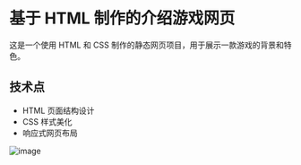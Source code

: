 # 基于 HTML 制作的介绍游戏网页

这是一个使用 HTML 和 CSS 制作的静态网页项目，用于展示一款游戏的背景和特色。

## 技术点
- HTML 页面结构设计
- CSS 样式美化
- 响应式网页布局

![image](https://github.com/user-attachments/assets/a9ac4040-6045-4ed4-a4e0-4068178a6b9a)
